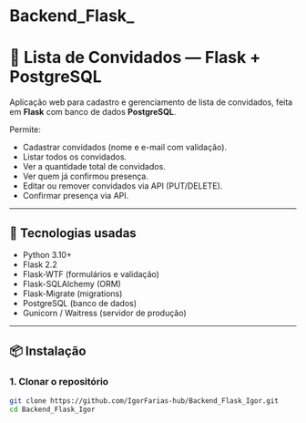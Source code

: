# Backend_Flask_
# 🎉 Lista de Convidados — Flask + PostgreSQL

Aplicação web para cadastro e gerenciamento de lista de convidados, feita em **Flask** com banco de dados **PostgreSQL**.  

Permite:
- Cadastrar convidados (nome e e-mail com validação).
- Listar todos os convidados.
- Ver a quantidade total de convidados.
- Ver quem já confirmou presença.
- Editar ou remover convidados via API (PUT/DELETE).
- Confirmar presença via API.

---

## 🚀 Tecnologias usadas
- Python 3.10+
- Flask 2.2
- Flask-WTF (formulários e validação)
- Flask-SQLAlchemy (ORM)
- Flask-Migrate (migrations)
- PostgreSQL (banco de dados)
- Gunicorn / Waitress (servidor de produção)

---

## 📦 Instalação

### 1. Clonar o repositório
```bash
git clone https://github.com/IgorFarias-hub/Backend_Flask_Igor.git
cd Backend_Flask_Igor
